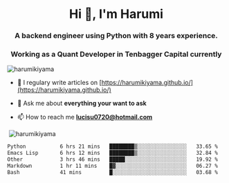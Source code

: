 <h1 align="center">Hi 👋, I'm Harumi</h1>
<h3 align="center">A backend engineer using <b>Python</b> with 8 years experience.</h3>
<h3 align="center">Working as a Quant Developer in <b>Tenbagger Capital</b> currently</h3>

<p align="left"> <img src="https://komarev.com/ghpvc/?username=harumikiyama" alt="harumikiyama" /> </p>


- 📝 I regulary write articles on [https://harumikiyama.github.io/](https://harumikiyama.github.io/)

- 💬 Ask me about **everything your want to ask**

- 📫 How to reach me **lucisu0720@hotmail.com**

<p>&nbsp;<img align="center" src="https://github-readme-stats.vercel.app/api?username=harumikiyama&show_icons=true" alt="harumikiyama" /></p>


<!--START_SECTION:waka-->

```txt
Python           6 hrs 21 mins   ████████▒░░░░░░░░░░░░░░░░   33.65 %
Emacs Lisp       6 hrs 12 mins   ████████▒░░░░░░░░░░░░░░░░   32.84 %
Other            3 hrs 46 mins   █████░░░░░░░░░░░░░░░░░░░░   19.92 %
Markdown         1 hr 11 mins    █▓░░░░░░░░░░░░░░░░░░░░░░░   06.27 %
Bash             41 mins         █░░░░░░░░░░░░░░░░░░░░░░░░   03.68 %
```

<!--END_SECTION:waka-->
